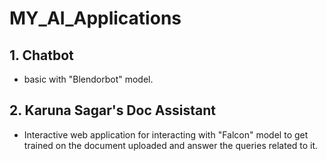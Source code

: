 # MY_AI_Applications
## 1. Chatbot
   - basic with "Blendorbot" model.
## 2. Karuna Sagar's Doc Assistant
   - Interactive web application for interacting with "Falcon" model to get trained on the document uploaded and answer the queries related to it.
